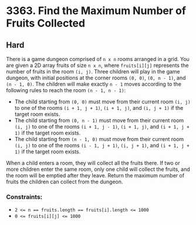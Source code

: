 # 3363. Find the Maximum Number of Fruits Collected

## Hard

There is a game dungeon comprised of `n x n` rooms arranged in a grid. You are given a 2D array fruits of size `n x n`,
where `fruits[i][j]` represents the number of fruits in the room `(i, j)`. Three children will play in the game dungeon,
with initial positions at the corner rooms `(0, 0)`, `(0, n - 1)`, and `(n - 1, 0)`. The children will make exactly
`n - 1` moves according to the following rules to reach the room `(n - 1, n - 1)`:

- The child starting from `(0, 0)` must move from their current room `(i, j)` to one of the rooms `(i + 1, j + 1)`,
  `(i + 1, j)`, and `(i, j + 1)` if the target room exists.
- The child starting from `(0, n - 1)` must move from their current room `(i, j)` to one of the rooms `(i + 1, j - 1)`,
  `(i + 1, j)`, and `(i + 1, j + 1)` if the target room exists.
- The child starting from `(n - 1, 0)` must move from their current room `(i, j)` to one of the rooms `(i - 1, j + 1)`,
  `(i, j + 1)`, and `(i + 1, j + 1)` if the target room exists.

When a child enters a room, they will collect all the fruits there. If two or more children enter the same room, only
one child will collect the fruits, and the room will be emptied after they leave. Return the maximum number of fruits
the children can collect from the dungeon.

### Constraints:

- `2 <= n == fruits.length == fruits[i].length <= 1000`
- `0 <= fruits[i][j] <= 1000`
